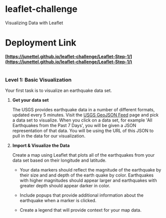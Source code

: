# leaflet-challenge
Visualizing Data with Leaflet

# Deployment Link
**[https://junettel.github.io/leaflet-challenge/Leaflet-Step-1/](https://junettel.github.io/leaflet-challenge/Leaflet-Step-1/)**
<br>
<br>

### Level 1: Basic Visualization

Your first task is to visualize an earthquake data set.

1. **Get your data set**

   The USGS provides earthquake data in a number of different formats, updated every 5 minutes. Visit the [USGS GeoJSON Feed](http://earthquake.usgs.gov/earthquakes/feed/v1.0/geojson.php) page and pick a data set to visualize. When you click on a data set, for example 'All Earthquakes from the Past 7 Days', you will be given a JSON representation of that data. You will be using the URL of this JSON to pull in the data for our visualization.

2. **Import & Visualize the Data**

   Create a map using Leaflet that plots all of the earthquakes from your data set based on their longitude and latitude.

   * Your data markers should reflect the magnitude of the earthquake by their size and and depth of the earth quake by color. Earthquakes with higher magnitudes should appear larger and earthquakes with greater depth should appear darker in color.

   * Include popups that provide additional information about the earthquake when a marker is clicked.

   * Create a legend that will provide context for your map data.


